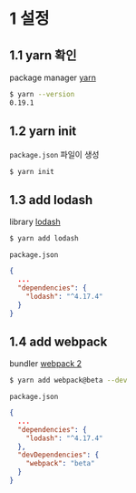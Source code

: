 # 1 설정


## 1.1 yarn 확인
package manager [yarn](https://yarnpkg.com/)
```sh
$ yarn --version
0.19.1
```


## 1.2 yarn init
`package.json` 파일이 생성
```sh
$ yarn init
```


## 1.3 add lodash
library [lodash](https://lodash.com/)
```sh
$ yarn add lodash
```

`package.json`
```json
{
  ...
  "dependencies": {
    "lodash": "^4.17.4"
  }
}
```

## 1.4 add webpack
bundler [webpack 2](https://webpack.js.org/)
```sh
$ yarn add webpack@beta --dev
```

`package.json`
```json
{
  ...
  "dependencies": {
    "lodash": "^4.17.4"
  },
  "devDependencies": {
    "webpack": "beta"
  }
}
```
